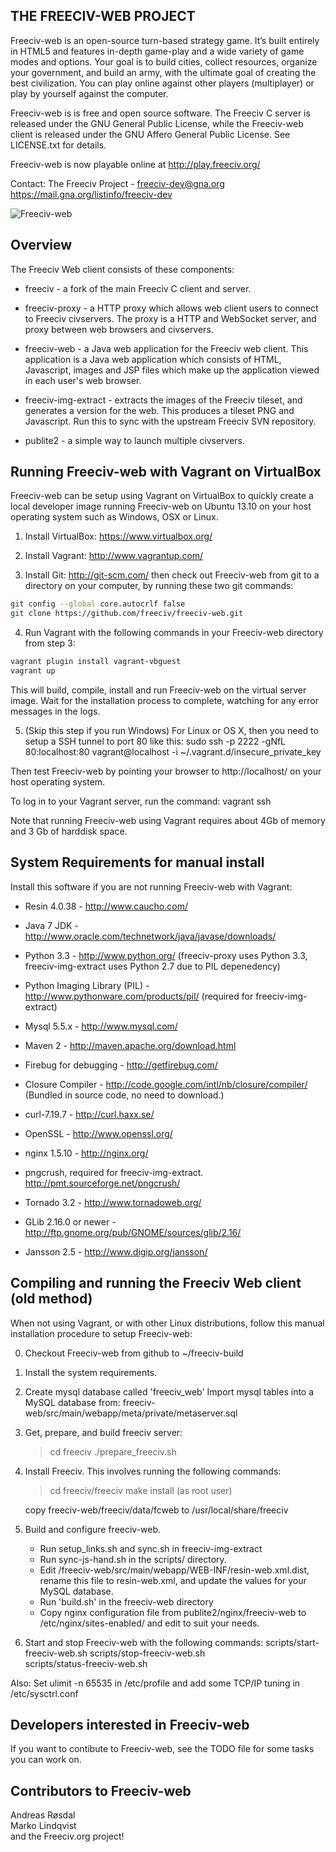 THE FREECIV-WEB PROJECT
-----------------------

Freeciv-web is an open-source turn-based strategy game. It’s built entirely in HTML5 and features in-depth game-play and a wide variety of game modes and options. Your goal is to build cities, collect resources, organize your government, and build an army, with the ultimate goal of creating the best civilization. You can play online against other players (multiplayer) or play by yourself against the computer. 

Freeciv-web is is free and open source software. The Freeciv C server is released under the GNU General Public License, while the Freeciv-web client is released
under the GNU Affero General Public License. See LICENSE.txt for details.

Freeciv-web is now playable online at http://play.freeciv.org/

Contact: The Freeciv Project - freeciv-dev@gna.org
https://mail.gna.org/listinfo/freeciv-dev


![Freeciv-web](http://upload.wikimedia.org/wikipedia/en/thumb/e/ee/Freeciv-net-screenshot-2011-06-23.png/800px-Freeciv-net-screenshot-2011-06-23.png "Freeciv-web screenshot")


Overview
--------

The Freeciv Web client consists of these components:

* freeciv - a fork of the main Freeciv C client and server.

* freeciv-proxy - a HTTP proxy which allows web client users
  to connect to Freeciv civservers. The proxy is a HTTP and WebSocket
  server, and proxy between web browsers and civservers.

* freeciv-web - a Java web application for the Freeciv web client.
  This application is a Java web application which consists of HTML,
  Javascript, images and JSP files which make up the application
  viewed in each user's web browser. 

* freeciv-img-extract - extracts the images of the Freeciv tileset,
  and generates a version for the web. This produces a tileset PNG 
  and Javascript. Run this to sync with the upstream Freeciv SVN 
  repository.

* publite2 - a simple way to launch multiple civservers. 


Running Freeciv-web with Vagrant on VirtualBox
----------------------------------------------
Freeciv-web can be setup using Vagrant on VirtualBox to quickly create a 
local developer image running Freeciv-web on Ubuntu 13.10 on your host 
operating system such as Windows, OSX or Linux. 

1. Install VirtualBox: https://www.virtualbox.org/
2. Install Vagrant: http://www.vagrantup.com/

3. Install Git: http://git-scm.com/ then check out Freeciv-web from git to 
a directory on your computer, by running these two git commands:
```bash
git config --global core.autocrlf false
git clone https://github.com/freeciv/freeciv-web.git
```

4. Run Vagrant with the following commands in your Freeciv-web directory from step 3:
```bash
vagrant plugin install vagrant-vbguest
vagrant up
```

This will build, compile, install and run Freeciv-web on the virtual server 
image. Wait for the installation process to complete, watching for any error 
messages in the logs.

5. (Skip this step if you run Windows) For Linux or OS X, then you 
need to setup a SSH tunnel to port 80 like this:
sudo ssh -p 2222 -gNfL 80:localhost:80 vagrant@localhost -i ~/.vagrant.d/insecure_private_key

Then test Freeciv-web by pointing your browser to http://localhost/ on your
host operating system.

To log in to your Vagrant server, run the command:  vagrant ssh

Note that running Freeciv-web using Vagrant requires about 4Gb of memory
and 3 Gb of harddisk space.


System Requirements for manual install
--------------------------------------

Install this software if you are not running Freeciv-web with Vagrant:

- Resin 4.0.38 - http://www.caucho.com/

- Java 7 JDK - http://www.oracle.com/technetwork/java/javase/downloads/ 

- Python 3.3 - http://www.python.org/
  (freeciv-proxy uses Python 3.3, freeciv-img-extract uses Python 2.7
   due to PIL depenedency)

- Python Imaging Library (PIL) - http://www.pythonware.com/products/pil/
  (required for freeciv-img-extract)

- Mysql 5.5.x - http://www.mysql.com/

- Maven 2 - http://maven.apache.org/download.html

- Firebug for debugging - http://getfirebug.com/

- Closure Compiler - http://code.google.com/intl/nb/closure/compiler/
  (Bundled in source code, no need to download.)

- curl-7.19.7 - http://curl.haxx.se/

- OpenSSL - http://www.openssl.org/

- nginx 1.5.10 - http://nginx.org/

- pngcrush, required for freeciv-img-extract.  http://pmt.sourceforge.net/pngcrush/

- Tornado 3.2 - http://www.tornadoweb.org/

- GLib 2.16.0 or newer - http://ftp.gnome.org/pub/GNOME/sources/glib/2.16/

- Jansson 2.5 - http://www.digip.org/jansson/


Compiling and running the Freeciv Web client (old method)
---------------------------------------------------------
When not using Vagrant, or with other Linux distributions, follow this 
manual installation procedure to setup Freeciv-web:

0. Checkout Freeciv-web from github to ~/freeciv-build

1. Install the system requirements.

2. Create mysql database called 'freeciv_web'
   Import mysql tables into a MySQL database from:
    freeciv-web/src/main/webapp/meta/private/metaserver.sql

3. Get, prepare, and build freeciv server:
   > cd freeciv
   > ./prepare_freeciv.sh

4. Install Freeciv. This involves running the following commands:
   > cd freeciv/freeciv
   > make install     (as root user)

   copy freeciv-web/freeciv/data/fcweb to /usr/local/share/freeciv 

5. Build and configure freeciv-web. 

   - Run setup_links.sh and sync.sh in freeciv-img-extract 
   - Run sync-js-hand.sh in the scripts/ directory.
   - Edit /freeciv-web/src/main/webapp/WEB-INF/resin-web.xml.dist, rename this
     file to resin-web.xml, and update the values for your MySQL database.
   - Run 'build.sh' in the freeciv-web directory
   - Copy nginx configuration file from publite2/nginx/freeciv-web
     to /etc/nginx/sites-enabled/ and edit to suit your needs.


6.  Start and stop Freeciv-web with the following commands:
  scripts/start-freeciv-web.sh
  scripts/stop-freeciv-web.sh       
  scripts/status-freeciv-web.sh     




Also: 
Set ulimit -n 65535 in /etc/profile
and add some TCP/IP tuning in /etc/sysctrl.conf

Developers interested in Freeciv-web
------------------------------------

If you want to contibute to Freeciv-web, see the TODO file for 
some tasks you can work on.


Contributors to Freeciv-web
---------------------------
Andreas Røsdal  
Marko Lindqvist  
and the Freeciv.org project!

